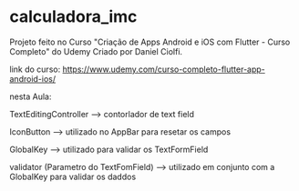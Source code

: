 # calculadora_imc

Projeto feito no Curso "Criação de Apps Android e iOS com Flutter - Curso Completo" do Udemy Criado por Daniel Ciolfi.

link do curso: https://www.udemy.com/curso-completo-flutter-app-android-ios/


nesta Aula:

TextEditingController --> contorlador de text field

IconButton --> utilizado no AppBar para resetar os campos

GlobalKey  --> utilizado para validar os TextFormField

validator (Parametro do TextFomField) --> utilizado em conjunto com a GlobalKey para validar os daddos

